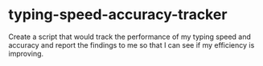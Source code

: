 # typing-speed-accuracy-tracker
Create a script that would track the performance of my typing speed and accuracy and report the findings to me so that I can see if my efficiency is improving.
